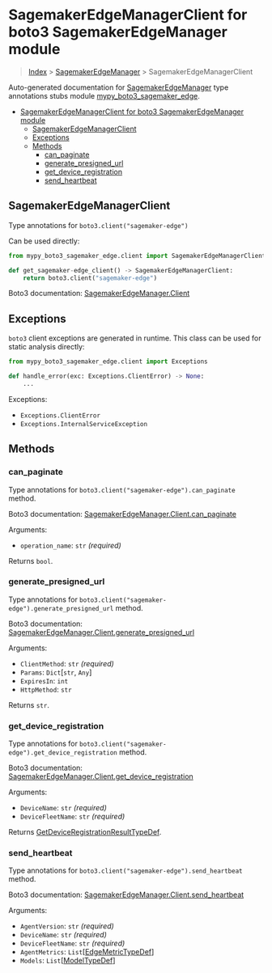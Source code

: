 # SagemakerEdgeManagerClient for boto3 SagemakerEdgeManager module

> [Index](..) > [SagemakerEdgeManager](.) > SagemakerEdgeManagerClient

Auto-generated documentation for
[SagemakerEdgeManager](https://boto3.amazonaws.com/v1/documentation/api/1.17.77/reference/services/sagemaker-edge.html#SagemakerEdgeManager)
type annotations stubs module
[mypy_boto3_sagemaker_edge](https://pypi.org/project/mypy-boto3-sagemaker-edge/).

- [SagemakerEdgeManagerClient for boto3 SagemakerEdgeManager module](#sagemakeredgemanagerclient-for-boto3-sagemakeredgemanager-module)
  - [SagemakerEdgeManagerClient](#sagemakeredgemanagerclient)
  - [Exceptions](#exceptions)
  - [Methods](#methods)
    - [can_paginate](#can_paginate)
    - [generate_presigned_url](#generate_presigned_url)
    - [get_device_registration](#get_device_registration)
    - [send_heartbeat](#send_heartbeat)

## SagemakerEdgeManagerClient

Type annotations for `boto3.client("sagemaker-edge")`

Can be used directly:

```python
from mypy_boto3_sagemaker_edge.client import SagemakerEdgeManagerClient

def get_sagemaker-edge_client() -> SagemakerEdgeManagerClient:
    return boto3.client("sagemaker-edge")
```

Boto3 documentation:
[SagemakerEdgeManager.Client](https://boto3.amazonaws.com/v1/documentation/api/1.17.77/reference/services/sagemaker-edge.html#SagemakerEdgeManager.Client)

## Exceptions

`boto3` client exceptions are generated in runtime. This class can be used for
static analysis directly:

```python
from mypy_boto3_sagemaker_edge.client import Exceptions

def handle_error(exc: Exceptions.ClientError) -> None:
    ...
```

Exceptions:

- `Exceptions.ClientError`
- `Exceptions.InternalServiceException`

## Methods

### can_paginate

Type annotations for `boto3.client("sagemaker-edge").can_paginate` method.

Boto3 documentation:
[SagemakerEdgeManager.Client.can_paginate](https://boto3.amazonaws.com/v1/documentation/api/1.17.77/reference/services/sagemaker-edge.html#SagemakerEdgeManager.Client.can_paginate)

Arguments:

- `operation_name`: `str` *(required)*

Returns `bool`.

### generate_presigned_url

Type annotations for `boto3.client("sagemaker-edge").generate_presigned_url`
method.

Boto3 documentation:
[SagemakerEdgeManager.Client.generate_presigned_url](https://boto3.amazonaws.com/v1/documentation/api/1.17.77/reference/services/sagemaker-edge.html#SagemakerEdgeManager.Client.generate_presigned_url)

Arguments:

- `ClientMethod`: `str` *(required)*
- `Params`: `Dict`\[`str`, `Any`\]
- `ExpiresIn`: `int`
- `HttpMethod`: `str`

Returns `str`.

### get_device_registration

Type annotations for `boto3.client("sagemaker-edge").get_device_registration`
method.

Boto3 documentation:
[SagemakerEdgeManager.Client.get_device_registration](https://boto3.amazonaws.com/v1/documentation/api/1.17.77/reference/services/sagemaker-edge.html#SagemakerEdgeManager.Client.get_device_registration)

Arguments:

- `DeviceName`: `str` *(required)*
- `DeviceFleetName`: `str` *(required)*

Returns
[GetDeviceRegistrationResultTypeDef](./type_defs.md#getdeviceregistrationresulttypedef).

### send_heartbeat

Type annotations for `boto3.client("sagemaker-edge").send_heartbeat` method.

Boto3 documentation:
[SagemakerEdgeManager.Client.send_heartbeat](https://boto3.amazonaws.com/v1/documentation/api/1.17.77/reference/services/sagemaker-edge.html#SagemakerEdgeManager.Client.send_heartbeat)

Arguments:

- `AgentVersion`: `str` *(required)*
- `DeviceName`: `str` *(required)*
- `DeviceFleetName`: `str` *(required)*
- `AgentMetrics`:
  `List`\[[EdgeMetricTypeDef](./type_defs.md#edgemetrictypedef)\]
- `Models`: `List`\[[ModelTypeDef](./type_defs.md#modeltypedef)\]
